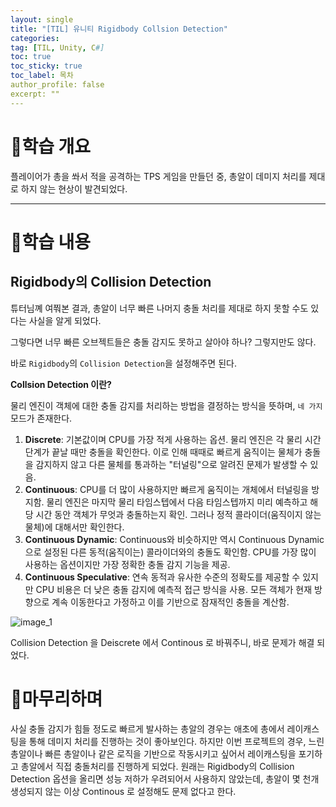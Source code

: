 ```yaml
---
layout: single
title: "[TIL] 유니티 Rigidbody Collsion Detection"
categories:
tag: [TIL, Unity, C#]
toc: true
toc_sticky: true
toc_label: 목차
author_profile: false
excerpt: ""
---
```


# 📕학습 개요

플레이어가 총을 쏴서 적을 공격하는 TPS 게임을 만들던 중, 총알이 데미지 처리를 제대로 하지 않는 현상이 발견되었다.

---

# 📖학습 내용

## Rigidbody의 Collision Detection

튜터님꼐 여쭤본 결과, 총알이 너무 빠른 나머지 충돌 처리를 제대로 하지 못할 수도 있다는 사실을 알게 되었다.

그렇다면 너무 빠른 오브젝트들은 충돌 감지도 못하고 살아야 하나? 그렇지만도 않다.

바로 `Rigidbody`의 `Collision Detection`을 설정해주면 된다.

**Collsion Detection 이란?**

물리 엔진이 객체에 대한 충돌 감지를 처리하는 방법을 결정하는 방식을 뜻하며, `네 가지` 모드가 존재한다.

1. **Discrete**: 기본값이며 CPU를 가장 적게 사용하는 옵션. 물리 엔진은 각 물리 시간 단계가 끝날 때만 충돌을 확인한다. 이로 인해 때때로 빠르게 움직이는 물체가 충돌을 감지하지 않고 다른 물체를 통과하는 "터널링"으로 알려진 문제가 발생할 수 있음.
2. **Continuous**: CPU를 더 많이 사용하지만 빠르게 움직이는 개체에서 터널링을 방지함. 물리 엔진은 마지막 물리 타임스텝에서 다음 타임스텝까지 미리 예측하고 해당 시간 동안 객체가 무엇과 충돌하는지 확인. 그러나 정적 콜라이더(움직이지 않는 물체)에 대해서만 확인한다.
3. **Continuous Dynamic**: Continuous와 비슷하지만 역시 Continuous Dynamic으로 설정된 다른 동적(움직이는) 콜라이더와의 충돌도 확인함. CPU를 가장 많이 사용하는 옵션이지만 가장 정확한 충돌 감지 기능을 제공.
4. **Continuous Speculative**: 연속 동적과 유사한 수준의 정확도를 제공할 수 있지만 CPU 비용은 더 낮은 충돌 감지에 예측적 접근 방식을 사용. 모든 객체가 현재 방향으로 계속 이동한다고 가정하고 이를 기반으로 잠재적인 충돌을 계산함.

![image_1]({{site.url}}/images/2025-05/collisionDetection.PNG)

Collision Detection 을 Deiscrete 에서 Continous 로 바꿔주니, 바로 문제가 해결 되었다.

# 🏁마무리하며

사실 충돌 감지가 힘들 정도로 빠르게 발사하는 총알의 경우는 애초에 총에서 레이캐스팅을 통해 데미지 처리를 진행하는 것이 좋아보인다. 하지만 이번 프로젝트의 경우, 느린 총알이나 빠른 총알이나 같은 로직을 기반으로 작동시키고 싶어서 레이캐스팅을 포기하고 총알에서 직접 충돌처리를 진행하게 되었다. 원래는 Rigidbody의 Collision Detection 옵션을 올리면 성능 저하가 우려되어서 사용하지 않았는데, 총알이 몇 천개 생성되지 않는 이상 Continous 로 설정해도 문제 없다고 한다.

